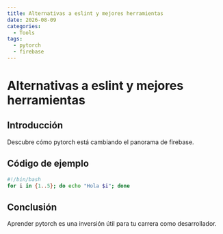 ```yaml
---
title: Alternativas a eslint y mejores herramientas
date: 2026-08-09
categories:
  - Tools
tags:
  - pytorch
  - firebase
---
```


# Alternativas a eslint y mejores herramientas

## Introducción

Descubre cómo pytorch está cambiando el panorama de firebase.

## Código de ejemplo

```bash
#!/bin/bash
for i in {1..5}; do echo "Hola $i"; done
```

## Conclusión

Aprender pytorch es una inversión útil para tu carrera como desarrollador.